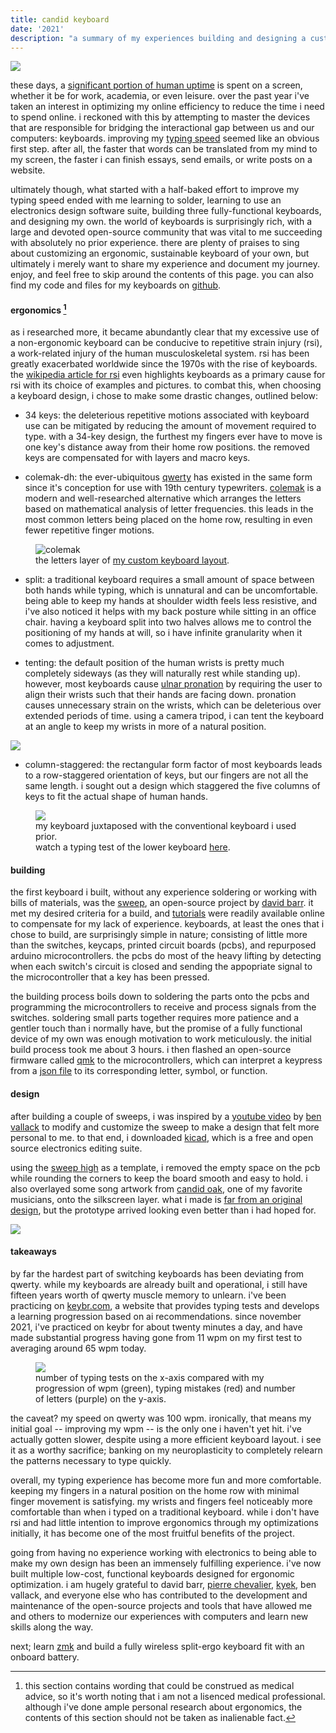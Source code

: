 ```yaml
---
title: candid keyboard
date: '2021'
description: "a summary of my experiences building and designing a custom keyboard."
---
```

<meta name="robots" content="noindex, nofollow, noarchive">

<img id="keyboard" src="/images/keyboard/keyboard.jpg">

these days, a [significant portion of human uptime](https://journals.plos.org/plosone/article?id=10.1371/journal.pone.0165331) is spent on a screen, whether it be for work, academia, or even leisure. over the past year i've taken an interest in optimizing my online efficiency to reduce the time i need to spend online. i reckoned with this by attempting to master the devices that are responsible for bridging the interactional gap between us and our computers: keyboards. improving my [typing speed](https://en.wikipedia.org/wiki/words_per_minute) seemed like an obvious first step. after all, the faster that words can be translated from my mind to my screen, the faster i can finish essays, send emails, or write posts on a website.

ultimately though, what started with a half-baked effort to improve my typing speed ended with me learning to solder, learning to use an electronics design software suite, building three fully-functional keyboards, and designing my own. the world of keyboards is surprisingly rich, with a large and devoted open-source community that was vital to me succeeding with absolutely no prior experience. there are plenty of praises to sing about customizing an ergonomic, sustainable keyboard of your own, but ultimately i merely want to share my experience and document my journey. enjoy, and feel free to skip around the contents of this page. you can also find my code and files for my keyboards on [github](https://github.com/thegithubrespectorhasloggedon/candid-keyboard).

#### ergonomics [^1]

as i researched more, it became abundantly clear that my excessive use of a non-ergonomic keyboard can be conducive to repetitive strain injury (rsi), a work-related injury of the human musculoskeletal system. rsi has been greatly exacerbated worldwide since the 1970s with the rise of keyboards. the [wikipedia article for rsi](https://en.wikipedia.org/wiki/repetitive_strain_injury) even highlights keyboards as a primary cause for rsi with its choice of examples and pictures. to combat this, when choosing a keyboard design, i chose to make some drastic changes, outlined below:

- 34 keys: the deleterious repetitive motions associated with keyboard use can be mitigated by reducing the amount of movement required to type. with a 34-key design, the furthest my fingers ever have to move is one key's distance away from their home row positions. the removed keys are compensated for with layers and macro keys.

- colemak-dh: the ever-ubiquitous [qwerty](https://en.wikipedia.org/wiki/qwerty) has existed in the same form since it's conception for use with 19th century typewriters. [colemak](https://en.wikipedia.org/wiki/colemak) is a modern and well-researched alternative which arranges the letters based on mathematical analysis of letter frequencies. this leads in the most common letters being placed on the home row, resulting in even fewer repetitive finger motions.

<figure id="colemak">
  <img src="/images/keyboard/colemak.jpg" alt="colemak">
  <figcaption>the letters layer of <a href="https://github.com/thegithubrespectorhasloggedon/candid-keyboard/tree/main/layout">my custom keyboard layout</a>.           </figcaption>
</figure>

- split: a traditional keyboard requires a small amount of space between both hands while typing, which is unnatural and can be uncomfortable. being able to keep my hands at shoulder width feels less resistive, and i've also noticed it helps with my back posture while sitting in an office chair. having a keyboard split into two halves allows me to control the positioning of my hands at will, so i have infinite granularity when it comes to adjustment. 

- tenting: the default position of the human wrists is pretty much completely sideways (as they will naturally rest while standing up). however, most keyboards cause [ulnar pronation](https://pubmed.ncbi.nlm.nih.gov/10443595/) by requiring the user to align their wrists such that their hands are facing down. pronation causes unnecessary strain on the wrists, which can be deleterious over extended periods of time. using a camera tripod, i can tent the keyboard at an angle to keep my wrists in more of a natural position.

<img id="tenting" src="/images/keyboard/tenting.jpg">

- column-staggered: the rectangular form factor of most keyboards leads to a row-staggered orientation of keys, but our fingers are not all the same length. i sought out a design which staggered the five columns of keys to fit the actual shape of human hands.

<figure id="comparison">
  <img src="/images/keyboard/comparison.jpg">
  <figcaption>my keyboard juxtaposed with the conventional keyboard i used prior.<br>watch a typing test of the lower keyboard <a href="https://raw.githubusercontent.com/aronfarber/candid-keyboard/main/gallery/thocktest.mp4">here</a>.</figcaption>
</figure>

#### building

the first keyboard i built, without any experience soldering or working with bills of materials, was the [sweep](https://github.com/davidphilipbarr/sweep), an open-source project by [david barr](https://github.com/davidphilipbarr). it met my desired criteria for a build, and [tutorials](https://www.youtube.com/watch?v=fBPu7AyDtkM) were readily available online to compensate for my lack of experience. keyboards, at least the ones that i chose to build, are surprisingly simple in nature; consisting of little more than the switches, keycaps, printed circuit boards (pcbs), and repurposed arduino microcontrollers. the pcbs do most of the heavy lifting by detecting when each switch's circuit is closed and sending the appopriate signal to the microcontroller that a key has been pressed.

the building process boils down to soldering the parts onto the pcbs and programming the microcontrollers to receive and process signals from the switches. soldering small parts together requires more patience and a gentler touch than i normally have, but the promise of a fully functional device of my own was enough motivation to work meticulously. the initial build process took me about 3 hours. i then flashed an open-source firmware called [qmk](https://qmk.fm/) to the microcontrollers, which can interpret a keypress from a [json file](https://github.com/aronfarber/candid-keyboard/blob/main/layout/keymap.json) to its corresponding letter, symbol, or function. 

#### design

after building a couple of sweeps, i was inspired by a [youtube video](https://www.youtube.com/watch?v=JqpBKuEVinw) by [ben vallack](https://www.youtube.com/c/BenVallack) to modify and customize the sweep to make a design that felt more personal to me. to that end, i downloaded [kicad](https://www.kicad.org/ "kicad"), which is a free and open source electronics editing suite.

using the [sweep high](https://github.com/davidphilipbarr/sweep/tree/main/sweep%20high) as a template, i removed the empty space on the pcb while rounding the corners to keep the board smooth and easy to hold. i also overlayed some song artwork from [candid oak](https://soundcloud.com/candid_oak), one of my favorite musicians, onto the silkscreen layer. what i made is [far from an original design](https://github.com/benvallack/ferris-sweep-tweaked), but the prototype arrived looking even better than i had hoped for.

<img id="pcb" src="/images/keyboard/pcb.jpg">

#### takeaways

by far the hardest part of switching keyboards has been deviating from qwerty. while my keyboards are already built and operational, i still have fifteen years worth of qwerty muscle memory to unlearn.  i've been practicing on [keybr.com](https://www.keybr.com/), a website that provides typing tests and develops a learning progression based on ai recommendations. since november 2021, i've practiced on keybr for about twenty minutes a day, and have made substantial progress having gone from 11 wpm on my first test to averaging around 65 wpm today. 

<figure id="keybr">
  <img src="/images/keyboard/keybr.jpg">
  <figcaption>number of typing tests on the x-axis compared with my progression of wpm (green), typing mistakes (red) and number of letters (purple) on the y-axis.</figcaption>
</figure>

the caveat? my speed on qwerty was 100 wpm. ironically, that means my initial goal -- improving my wpm -- is the only one i haven't yet hit. i've actually gotten slower, despite using a more efficient keyboard layout. i see it as a worthy sacrifice; banking on my neuroplasticity to completely relearn the patterns necessary to type quickly. 

overall, my typing experience has become more fun and more comfortable. keeping my fingers in a natural position on the home row with minimal finger movement is satisfying. my wrists and fingers feel noticeably more comfortable than when i typed on a traditional keyboard. while i don't have rsi and had little intention to improve ergonomics through my optimizations initially, it has become one of the most fruitful benefits of the project.

going from having no experience working with electronics to being able to make my own design has been an immensely fulfilling experience. i've now built multiple low-cost, functional keyboards designed for ergonomic optimization. i am hugely grateful to david barr, [pierre chevalier](https://github.com/pierrechevalier83/), [kyek](https://www.youtube.com/user/KyekPS3), ben vallack, and everyone else who has contributed to the development and maintenance of the open-source projects and tools that have allowed me and others to modernize our experiences with computers and learn new skills along the way.

next; learn [zmk](https://zmk.dev/) and build a fully wireless split-ergo keyboard fit with an onboard battery.

[^1]: this section contains wording that could be construed as medical advice, so it's worth noting that i am not a lisenced medical professional. although i've done ample personal research about ergonomics, the contents of this section should not be taken as inalienable fact. 
